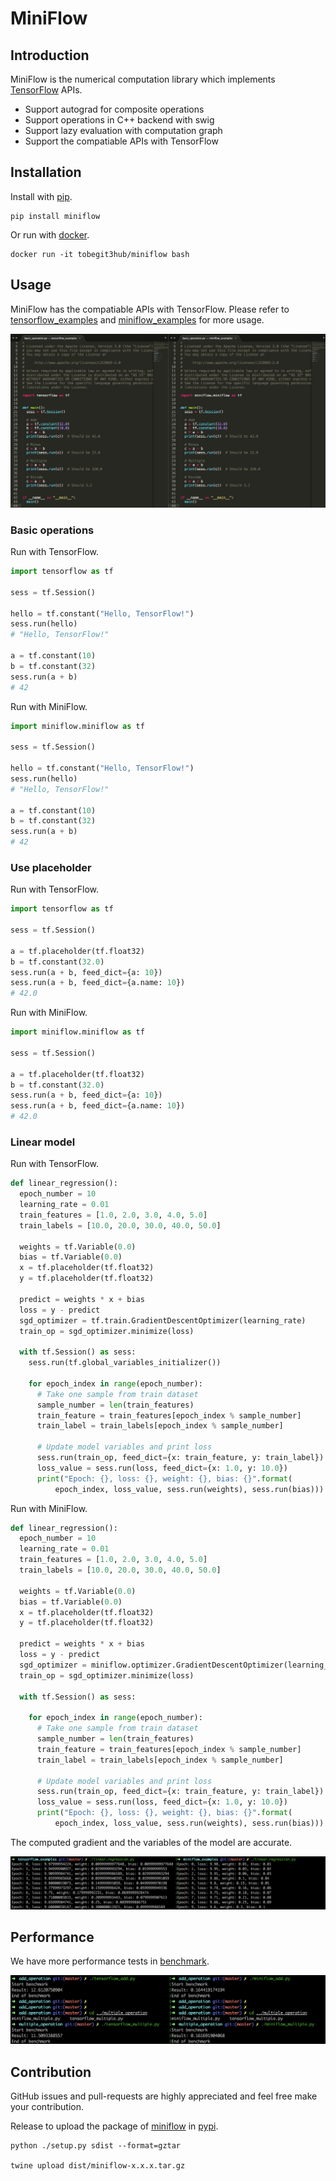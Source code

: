 # MiniFlow

## Introduction

MiniFlow is the numerical computation library which implements [TensorFlow](https://github.com/tensorflow/tensorflow) APIs.

* Support autograd for composite operations
* Support operations in C++ backend with swig
* Support lazy evaluation with computation graph
* Support the compatiable APIs with TensorFlow

## Installation

Install with [pip](https://github.com/pypa/pip).

```
pip install miniflow
```

Or run with [docker](https://github.com/moby/moby).

```
docker run -it tobegit3hub/miniflow bash
```

## Usage

MiniFlow has the compatiable APIs with TensorFlow. Please refer to [tensorflow_examples](./tensorflow_examples) and [miniflow_examples](./miniflow_examples) for more usage.

![](./images/basic_operations.png)

### Basic operations

Run with TensorFlow.

```python
import tensorflow as tf

sess = tf.Session()

hello = tf.constant("Hello, TensorFlow!")
sess.run(hello)
# "Hello, TensorFlow!"

a = tf.constant(10)
b = tf.constant(32)
sess.run(a + b)
# 42
```

Run with MiniFlow.

```python
import miniflow.miniflow as tf

sess = tf.Session()

hello = tf.constant("Hello, TensorFlow!")
sess.run(hello)
# "Hello, TensorFlow!"

a = tf.constant(10)
b = tf.constant(32)
sess.run(a + b)
# 42
```

### Use placeholder

Run with TensorFlow.

```python
import tensorflow as tf

sess = tf.Session()

a = tf.placeholder(tf.float32)
b = tf.constant(32.0)
sess.run(a + b, feed_dict={a: 10})
sess.run(a + b, feed_dict={a.name: 10})
# 42.0
```

Run with MiniFlow.

```python
import miniflow.miniflow as tf

sess = tf.Session()

a = tf.placeholder(tf.float32)
b = tf.constant(32.0)
sess.run(a + b, feed_dict={a: 10})
sess.run(a + b, feed_dict={a.name: 10})
# 42.0
```

### Linear model

Run with TensorFlow.

```python
def linear_regression():
  epoch_number = 10
  learning_rate = 0.01
  train_features = [1.0, 2.0, 3.0, 4.0, 5.0]
  train_labels = [10.0, 20.0, 30.0, 40.0, 50.0]

  weights = tf.Variable(0.0)
  bias = tf.Variable(0.0)
  x = tf.placeholder(tf.float32)
  y = tf.placeholder(tf.float32)

  predict = weights * x + bias
  loss = y - predict
  sgd_optimizer = tf.train.GradientDescentOptimizer(learning_rate)
  train_op = sgd_optimizer.minimize(loss)

  with tf.Session() as sess:
    sess.run(tf.global_variables_initializer())

    for epoch_index in range(epoch_number):
      # Take one sample from train dataset
      sample_number = len(train_features)
      train_feature = train_features[epoch_index % sample_number]
      train_label = train_labels[epoch_index % sample_number]

      # Update model variables and print loss
      sess.run(train_op, feed_dict={x: train_feature, y: train_label})
      loss_value = sess.run(loss, feed_dict={x: 1.0, y: 10.0})
      print("Epoch: {}, loss: {}, weight: {}, bias: {}".format(
          epoch_index, loss_value, sess.run(weights), sess.run(bias)))
```

Run with MiniFlow.

```python
def linear_regression():
  epoch_number = 10
  learning_rate = 0.01
  train_features = [1.0, 2.0, 3.0, 4.0, 5.0]
  train_labels = [10.0, 20.0, 30.0, 40.0, 50.0]

  weights = tf.Variable(0.0)
  bias = tf.Variable(0.0)
  x = tf.placeholder(tf.float32)
  y = tf.placeholder(tf.float32)

  predict = weights * x + bias
  loss = y - predict
  sgd_optimizer = miniflow.optimizer.GradientDescentOptimizer(learning_rate)
  train_op = sgd_optimizer.minimize(loss)

  with tf.Session() as sess:

    for epoch_index in range(epoch_number):
      # Take one sample from train dataset
      sample_number = len(train_features)
      train_feature = train_features[epoch_index % sample_number]
      train_label = train_labels[epoch_index % sample_number]

      # Update model variables and print loss
      sess.run(train_op, feed_dict={x: train_feature, y: train_label})
      loss_value = sess.run(loss, feed_dict={x: 1.0, y: 10.0})
      print("Epoch: {}, loss: {}, weight: {}, bias: {}".format(
          epoch_index, loss_value, sess.run(weights), sess.run(bias)))
```

The computed gradient and the variables of the model are accurate.

![](./images/linear_regression.png)

## Performance

We have more performance tests in [benchmark](./benchmark/).

![](./images/benchmark_result.png)

## Contribution

GitHub issues and pull-requests are highly appreciated and feel free make your contribution.

Release to upload the package of [miniflow](https://pypi.python.org/pypi/miniflow/) in [pypi](https://pypi.python.org/pypi).

```
python ./setup.py sdist --format=gztar

twine upload dist/miniflow-x.x.x.tar.gz
```
